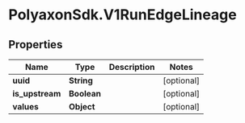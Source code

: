 # PolyaxonSdk.V1RunEdgeLineage

## Properties

Name | Type | Description | Notes
------------ | ------------- | ------------- | -------------
**uuid** | **String** |  | [optional] 
**is_upstream** | **Boolean** |  | [optional] 
**values** | **Object** |  | [optional] 


